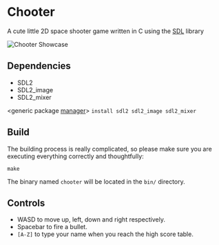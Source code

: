 # Chooter

A cute little 2D space shooter game written in C using the [SDL](https://www.libsdl.org "SDL's Homepage") library

![Chooter Showcase](res/chooter-showcase.gif)

## Dependencies

+ SDL2
+ SDL2_image
+ SDL2_mixer

<generic package [manager](https://i.imgflip.com/3so0ng.jpg)> `install sdl2 sdl2_image sdl2_mixer`

## Build

The building process is really complicated, so please make sure you are executing everything correctly and thoughtfully:

```
make
```

The binary named `chooter` will be located in the `bin/` directory.

## Controls

+ WASD to move up, left, down and right respectively.
+ Spacebar to fire a bullet.
+ `[A-Z]` to type your name when you reach the high score table.
